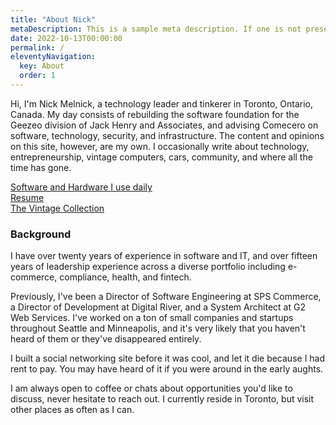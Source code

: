 ```yaml
---
title: "About Nick"
metaDescription: This is a sample meta description. If one is not present in your page/post's front matter, the default metadata.desciption will be used instead.
date: 2022-10-13T00:00:00
permalink: /
eleventyNavigation:
  key: About
  order: 1
---
```

Hi, I'm Nick Melnick, a technology leader and tinkerer in Toronto, Ontario, Canada. My day consists of rebuilding the software foundation for the Geezeo division of Jack Henry and Associates, and advising Comecero on software, technology, security, and infrastructure. The content and opinions on this site, however, are my own. I occasionally write about technology, entrepreneurship, vintage computers, cars, community, and where all the time has gone.

[Software and Hardware I use daily](/uses)  
[Resume](/resume)  
[The Vintage Collection](/the-vintage-collection/)

### Background

I have over twenty years of experience in software and IT, and over fifteen years of leadership experience across a diverse portfolio including e-commerce, compliance, health, and fintech.

Previously, I've been a Director of Software Engineering at SPS Commerce, a Director of Development at Digital River, and a System Architect at G2 Web Services. I've worked on a ton of small companies and startups throughout Seattle and Minneapolis, and it's very likely that you haven't heard of them or they've disappeared entirely.

I built a social networking site before it was cool, and let it die because I had rent to pay. You may have heard of it if you were around in the early aughts.  
  
I am always open to coffee or chats about opportunities you'd like to discuss, never hesitate to reach out. I currently reside in Toronto, but visit other places as often as I can.
